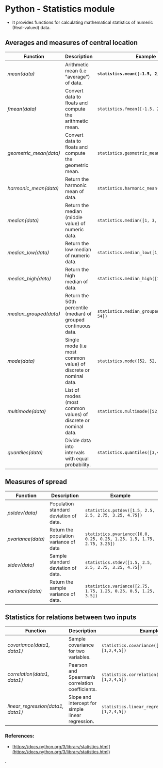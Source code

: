 # Python - Statistics module

* It provides functions for calculating mathematical statistics of numeric (Real-valued) data.

## Averages and measures of central location

| Function                 | Description                                                      | Example                                         |
| ------------------------ | ---------------------------------------------------------------- | ----------------------------------------------- |
| *mean(data)*           | Arithmetic mean (i.e "average") of data.                         | **`statistics.mean([-1.5, 2, 4, 3])`**  |
| *fmean(data)*          | Convert data to floats and compute the arithmetic mean.          | `statistics.fmean([-1.5, 2, 4, 3])`           |
| *geometric_mean(data)* | Convert data to floats and compute the geometric mean.           | `statistics.geometric_mean([54, 24, 36])`     |
| *harmonic_mean(data)*  | Return the harmonic mean of data.                                | `statistics.harmonic_mean([24, 36])`          |
| *median(data)*         | Return the median (middle value) of numeric data.                | `statistics.median([1, 3, 5, 7])`             |
| *median_low(data)*     | Return the low median of numeric data.                           | `statistics.median_low([1, 3, 5, 7])`         |
| *median_high(data)*    | Return the high median of data.                                  | `statistics.median_high([1, 3, 5, 7])`        |
| *median_grouped(data)* | Return the 50th percentile (median) of grouped continuous data.  | `statistics.median_grouped([52, 52, 53, 54])` |
| *mode(data)*           | Single mode (i.e most common value) of discrete or nominal data. | `statistics.mode([52, 52, 53, 54])`           |
| *multimode(data)*      | List of modes (most common values) of discrete or nominal data.  | `statistics.multimode([52, 52, 53, 54])`      |
| *quantiles(data)*      | Divide data into intervals with equal probability.               | `statistics.quantiles([3,4,5,7,9,11,13])`     |

## Measures of spread

| Function            | Description                            | Example                                                                  |
| ------------------- | -------------------------------------- | ------------------------------------------------------------------------ |
| *pstdev(data)*    | Population standard deviation of data. | `statistics.pstdev([1.5, 2.5, 2.5, 2.75, 3.25, 4.75])`                 |
| *pvariance(data)* | Return the population variance of data | `statistics.pvariance([0.0, 0.25, 0.25, 1.25, 1.5, 1.75, 2.75, 3.25])` |
| *stdev(data)*     | Sample standard deviation of data.     | `statistics.stdev([1.5, 2.5, 2.5, 2.75, 3.25, 4.75])`                  |
| *variance(data)*  | Return the sample variance of data.    | `statistics.variance([2.75, 1.75, 1.25, 0.25, 0.5, 1.25, 3.5])`        |

## Statistics for relations between two inputs

| Function                            | Description                                       | Example                                                |
| ----------------------------------- | ------------------------------------------------- | ------------------------------------------------------ |
| *covariance(data1, data1)*        | Sample covariance for two variables.              | `statistics.covariance([1,2,3,4],[1,2,4,5])`         |
| *correlation(data1, data1)*       | Pearson and Spearman’s correlation coefficients. | `statistics.correlation([1,2,3,4],[1,2,4,5])`        |
| *linear_regression(data1, data1)* | Slope and intercept for simple linear regression. | `statistics.linear_regression([1,2,3,4], [1,2,4,5])` |

### References:

* [https://docs.python.org/3/library/statistics.html](https://docs.python.org/3/library/statistics.html)


.

